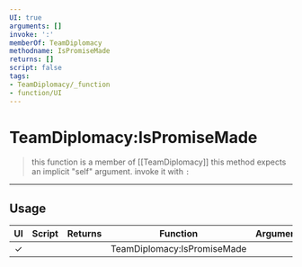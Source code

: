 ```yaml
---
UI: true
arguments: []
invoke: ':'
memberOf: TeamDiplomacy
methodname: IsPromiseMade
returns: []
script: false
tags:
- TeamDiplomacy/_function
- function/UI
---
```

# TeamDiplomacy:IsPromiseMade
> this function is a member of [[TeamDiplomacy]]
> this method expects an implicit "self" argument. invoke it with `:`
-----
## Usage
|  UI | Script | Returns | Function | Arguments |
|:---:|:------:|-------:|:--------:|:---------|
|✓| ||TeamDiplomacy:IsPromiseMade||

